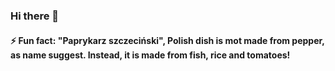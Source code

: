 ### Hi there 👋
#### ⚡ Fun fact: "Paprykarz szczeciński", Polish dish is mot made from pepper, as name suggest. Instead, it is made from fish, rice and tomatoes!
